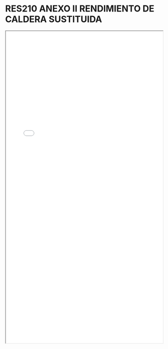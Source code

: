 # RES210 ANEXO II RENDIMIENTO DE CALDERA SUSTITUIDA

<iframe src="../RES210 ANEXO II RENDIMIENTO DE CALDERA SUSTITUIDA.pdf" width="100%" height="1000px"></iframe>
